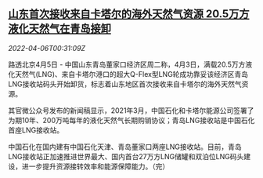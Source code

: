 <!--1649206863000-->
[山东首次接收来自卡塔尔的海外天然气资源 20.5万方液化天然气在青岛接卸](https://cn.reuters.com/article/shandong-qatar-gas-0405-tues-idCNKCS2LY01P)
------

<div><i>2022-04-06T00:31:09Z</i></div><p>路透北京4月5日 - 中国山东青岛董家口经济区周二称，4月3日，满载20.5万方液化天然气(LNG)、来自卡塔尔港口的超大Q-Flex型LNG轮成功靠妥该经济区青岛LNG接收站码头开始卸货，标志着山东地区首次接收来自卡塔尔的海外天然气资源。</p><p>其官微公众号发布的新闻稿显示，2021年3月，中国石化和卡塔尔能源公司签署了为期10年、200万吨每年的液化天然气长期购销协议；青岛LNG接收站是中国石化首座LNG接收站。</p><p>中国石化在国内建有中国石化天津、青岛董家口两座LNG接收站。目前，青岛LNG接收站正加速推进世界最大、国内首台27万方LNG储罐和双泊位LNG码头建设，进一步提升资源接转效率和能源保障能力。（完）</p>
